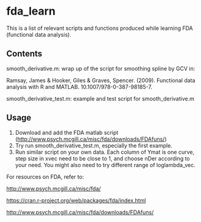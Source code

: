# fda_learn
This is a list of relevant scripts and functions produced while learning FDA (functional data analysis).

## Contents
smooth_derivative.m: wrap up of the script for smoothing spline by GCV in:

Ramsay, James & Hooker, Giles & Graves, Spencer. (2009). Functional data analysis with R and MATLAB. 10.1007/978-0-387-98185-7.

smooth_derivative_test.m: example and test script for smooth_derivative.m

## Usage

1. Download and add the FDA matlab script (http://www.psych.mcgill.ca/misc/fda/downloads/FDAfuns/)
2. Try run smooth_derivative_test.m, especially the first example.
3. Run similar script on your own data. Each column of Ymat is one curve, step size in xvec need to be close to 1, and choose nDer according to your need. You might also need to try different range of loglambda_vec.

For resources on FDA, refer to:

   http://www.psych.mcgill.ca/misc/fda/
   
   https://cran.r-project.org/web/packages/fda/index.html
   
   http://www.psych.mcgill.ca/misc/fda/downloads/FDAfuns/
